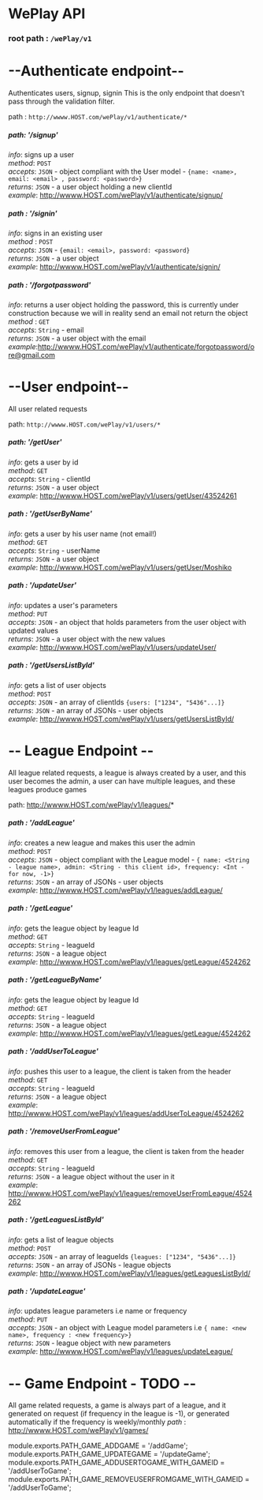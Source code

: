 

# WePlay API
### root path :  `/wePlay/v1`

# --Authenticate endpoint--
Authenticates users, signup, signin
This is the only endpoint that doesn't pass through the validation filter.

path : `http://wwww.HOST.com/wePlay/v1/authenticate/*`

##### path: '/signup'
*info*: signs up a user  
*method*: `POST`  
*accepts*: `JSON` - object compliant with the User model - `{name: <name>, email: <email> , password: <password>}`   
*returns*: `JSON` - a user object holding a new clientId  
*example*: http://wwww.HOST.com/wePlay/v1/authenticate/signup/

##### path : '/signin'
*info*: signs in an existing user   
*method* : `POST`   
*accepts*: `JSON` - `{email: <email>, password: <password}`   
*returns*: `JSON` - a user object   
*example*: http://wwww.HOST.com/wePlay/v1/authenticate/signin/

##### path : '/forgotpassword'
*info*: returns a user object holding the password, this is currently
under construction because we will in reality send an email not return the object   
*method* : `GET`   
*accepts*: `String` - email   
*returns*: `JSON` - a user object with the email   
*example*:http://wwww.HOST.com/wePlay/v1/authenticate/forgotpassword/ore@gmail.com

# --User endpoint--
All user related requests

path: `http://wwww.HOST.com/wePlay/v1/users/*`

##### path: '/getUser'
*info*: gets a user by id   
*method*: `GET`   
*accepts*: `String` - clientId   
*returns*: `JSON` - a user object   
*example*: http://wwww.HOST.com/wePlay/v1/users/getUser/43524261

##### path : '/getUserByName'
*info*: gets a user by his user name (not email!)   
*method*: `GET`   
*accepts*: `String` - userName   
*returns*: `JSON` - a user object   
*example*: http://wwww.HOST.com/wePlay/v1/users/getUser/Moshiko

##### path : '/updateUser'
*info*: updates a user's parameters   
*method*: `PUT`   
*accepts*: `JSON` - an object that holds parameters from the user object with updated values   
*returns*: `JSON` - a user object with the new values   
*example*: http://wwww.HOST.com/wePlay/v1/users/updateUser/

##### path : '/getUsersListById'
*info*: gets a list of user objects   
*method*: `POST`   
*accepts*: `JSON` - an array of clientIds `{users: ["1234", "5436"...]}`   
*returns*: `JSON` - an array of JSONs - user objects   
*example*: http://wwww.HOST.com/wePlay/v1/users/getUsersListById/

# -- League Endpoint --
All league related requests, a league is always created by a user, and
this user becomes the admin, a user can have multiple leagues, and these
leagues produce games

path: http://wwww.HOST.com/wePlay/v1/leagues/*

##### path : '/addLeague'
*info*: creates a new league and makes this user the admin   
*method*: `POST`   
*accepts*: `JSON` - object compliant with the League model - `{ name: <String - league name>, admin: <String - this client id>, frequency: <Int - for now, -1>}`   
*returns*: `JSON` - an array of JSONs - user objects   
*example*: http://wwww.HOST.com/wePlay/v1/leagues/addLeague/

##### path : '/getLeague'
*info*: gets the league object by league Id   
*method*: `GET`   
*accepts*: `String` - leagueId   
*returns*: `JSON` - a league object   
*example*: http://wwww.HOST.com/wePlay/v1/leagues/getLeague/4524262

##### path : '/getLeagueByName'
*info*: gets the league object by league Id   
*method*: `GET`   
*accepts*: `String` - leagueId   
*returns*: `JSON` - a league object   
*example*: http://wwww.HOST.com/wePlay/v1/leagues/getLeague/4524262

##### path : '/addUserToLeague'
*info*: pushes this user to a league, the client is taken from the header   
*method*: `GET`   
*accepts*: `String` - leagueId   
*returns*: `JSON` - a league object   
*example*: http://wwww.HOST.com/wePlay/v1/leagues/addUserToLeague/4524262

##### path : '/removeUserFromLeague'
*info*: removes this user from a league, the client is taken from the header   
*method*: `GET`   
*accepts*: `String` - leagueId   
*returns*: `JSON` - a league object without the user in it   
*example*: http://wwww.HOST.com/wePlay/v1/leagues/removeUserFromLeague/4524262

##### path : '/getLeaguesListById'
*info*: gets a list of league objects   
*method*: `POST`   
*accepts*: `JSON` - an array of leagueIds  `{leagues: ["1234", "5436"...]}`  
*returns*: `JSON` - an array of JSONs - league objects   
*example*: http://wwww.HOST.com/wePlay/v1/leagues/getLeaguesListById/

##### path : '/updateLeague'
*info*: updates league parameters i.e name or frequency   
*method*: `PUT`   
*accepts*: `JSON` - an object with League model parameters i.e  `{ name: <new name>, frequency : <new frequency>}`   
*returns*: `JSON` - league object with new parameters   
*example*: http://wwww.HOST.com/wePlay/v1/leagues/updateLeague/

# -- Game Endpoint - TODO --
All game related requests, a game is always part of a league, and it
generated on request (if frequency in the league is -1), or generated automatically if the frequency is weekly/monthly
*path* : http://wwww.HOST.com/wePlay/v1/games/



module.exports.PATH_GAME_ADDGAME = '/addGame';
module.exports.PATH_GAME_UPDATEGAME = '/updateGame';
module.exports.PATH_GAME_ADDUSERTOGAME_WITH_GAMEID = '/addUserToGame';
module.exports.PATH_GAME_REMOVEUSERFROMGAME_WITH_GAMEID = '/addUserToGame';
